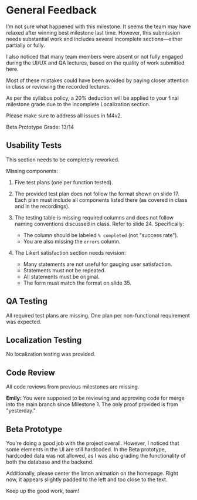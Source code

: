 # General Feedback 

I’m not sure what happened with this milestone. It seems the team may have relaxed after winning best milestone last time. However, this submission needs substantial work and includes several incomplete sections—either partially or fully.

I also noticed that many team members were absent or not fully engaged during the UI/UX and QA lectures, based on the quality of work submitted here.

Most of these mistakes could have been avoided by paying closer attention in class or reviewing the recorded lectures.

As per the syllabus policy, a 20% deduction will be applied to your final milestone grade due to the incomplete Localization section.

Please make sure to address all issues in M4v2.

Beta Prototype Grade: 13/14


## Usability Tests 

This section needs to be completely reworked.

Missing components:

1. Five test plans (one per function tested).

2. The provided test plan does not follow the format shown on slide 17. Each plan must include all components listed there (as covered in class and in the recordings).

3. The testing table is missing required columns and does not follow naming conventions discussed in class. Refer to slide 24. Specifically:
   - The column should be labeled `% completed` (not "success rate").
   - You are also missing the `errors` column.

4. The Likert satisfaction section needs revision:
   - Many statements are not useful for gauging user satisfaction.
   - Statements must not be repeated.
   - All statements must be original.
   - The form must match the format on slide 35.

## QA Testing

All required test plans are missing. One plan per non-functional requirement was expected.

## Localization Testing

No localization testing was provided.

## Code Review 

All code reviews from previous milestones are missing.

**Emily:** You were supposed to be reviewing and approving code for merge into the main branch since Milestone 1. The only proof provided is from "yesterday."

## Beta Prototype 

You're doing a good job with the project overall. However, I noticed that some elements in the UI are still hardcoded. In the Beta prototype, hardcoded data was not allowed, as I was also grading the functionality of both the database and the backend.

Additionally, please center the limon animation on the homepage. Right now, it appears slightly padded to the left and too close to the text.


Keep up the good work, team!












